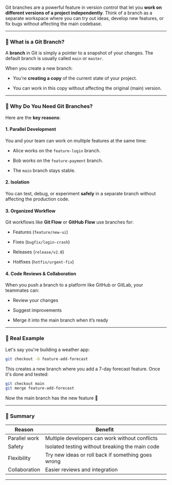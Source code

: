 
Git branches are a powerful feature in version control that let you **work on different versions of a project independently**. Think of a branch as a separate workspace where you can try out ideas, develop new features, or fix bugs without affecting the main codebase.

---

### 🔧 What is a Git Branch?

A **branch** in Git is simply a pointer to a snapshot of your changes. The default branch is usually called `main` or `master`.

When you create a new branch:

- You're **creating a copy** of the current state of your project.
    
- You can work in this copy without affecting the original (main) version.
    

---

### 🧠 Why Do You Need Git Branches?

Here are the **key reasons**:

#### 1. **Parallel Development**

You and your team can work on multiple features at the same time:

- Alice works on the `feature-login` branch.
    
- Bob works on the `feature-payment` branch.
    
- The `main` branch stays stable.
    

#### 2. **Isolation**

You can test, debug, or experiment **safely** in a separate branch without affecting the production code.

#### 3. **Organized Workflow**

Git workflows like **Git Flow** or **GitHub Flow** use branches for:

- Features (`feature/new-ui`)
    
- Fixes (`bugfix/login-crash`)
    
- Releases (`release/v2.0`)
    
- Hotfixes (`hotfix/urgent-fix`)
    

#### 4. **Code Reviews & Collaboration**

When you push a branch to a platform like GitHub or GitLab, your teammates can:

- Review your changes
    
- Suggest improvements
    
- Merge it into the main branch when it’s ready
    

---

### 🧪 Real Example

Let's say you're building a weather app:

```bash
git checkout -b feature-add-forecast
```

This creates a new branch where you add a 7-day forecast feature. Once it's done and tested:

```bash
git checkout main
git merge feature-add-forecast
```

Now the main branch has the new feature 🎉

---

### 🧭 Summary

|Reason|Benefit|
|---|---|
|Parallel work|Multiple developers can work without conflicts|
|Safety|Isolated testing without breaking the main code|
|Flexibility|Try new ideas or roll back if something goes wrong|
|Collaboration|Easier reviews and integration|

---



